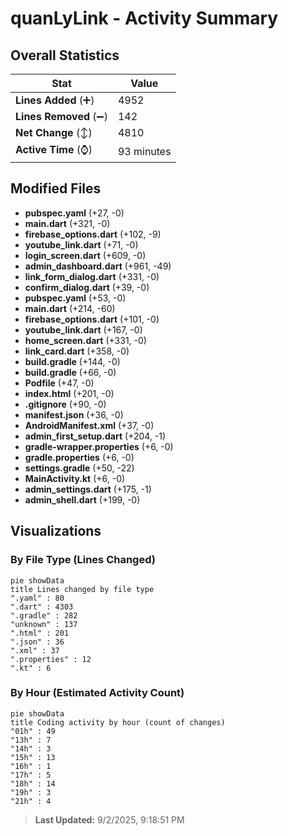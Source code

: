 # quanLyLink - Activity Summary 

## Overall Statistics

| Stat                   | Value                                                             |
| ---------------------- | ----------------------------------------------------------------- |
| **Lines Added** (➕)   | 4952                                          |
| **Lines Removed** (➖) | 142                                        |
| **Net Change** (↕)    | 4810                |
| **Active Time** (⌚)   | 93 minutes |


## Modified Files
- **pubspec.yaml** (+27, -0)
- **main.dart** (+321, -0)
- **firebase_options.dart** (+102, -9)
- **youtube_link.dart** (+71, -0)
- **login_screen.dart** (+609, -0)
- **admin_dashboard.dart** (+961, -49)
- **link_form_dialog.dart** (+331, -0)
- **confirm_dialog.dart** (+39, -0)
- **pubspec.yaml** (+53, -0)
- **main.dart** (+214, -60)
- **firebase_options.dart** (+101, -0)
- **youtube_link.dart** (+167, -0)
- **home_screen.dart** (+331, -0)
- **link_card.dart** (+358, -0)
- **build.gradle** (+144, -0)
- **build.gradle** (+66, -0)
- **Podfile** (+47, -0)
- **index.html** (+201, -0)
- **.gitignore** (+90, -0)
- **manifest.json** (+36, -0)
- **AndroidManifest.xml** (+37, -0)
- **admin_first_setup.dart** (+204, -1)
- **gradle-wrapper.properties** (+6, -0)
- **gradle.properties** (+6, -0)
- **settings.gradle** (+50, -22)
- **MainActivity.kt** (+6, -0)
- **admin_settings.dart** (+175, -1)
- **admin_shell.dart** (+199, -0)

## Visualizations

### By File Type (Lines Changed)

```mermaid
pie showData
title Lines changed by file type
".yaml" : 80
".dart" : 4303
".gradle" : 282
"unknown" : 137
".html" : 201
".json" : 36
".xml" : 37
".properties" : 12
".kt" : 6
```

### By Hour (Estimated Activity Count)

```mermaid
pie showData
title Coding activity by hour (count of changes)
"01h" : 49
"13h" : 7
"14h" : 3
"15h" : 13
"16h" : 1
"17h" : 5
"18h" : 14
"19h" : 3
"21h" : 4
```


> **Last Updated:** 9/2/2025, 9:18:51 PM